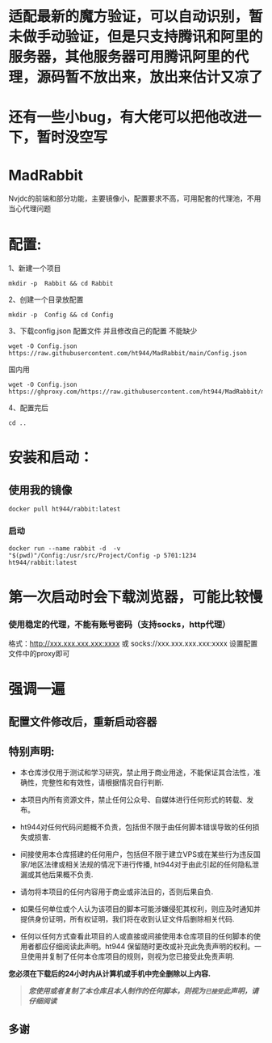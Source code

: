 # 适配最新的魔方验证，可以自动识别，暂未做手动验证，但是只支持腾讯和阿里的服务器，其他服务器可用腾讯阿里的代理，源码暂不放出来，放出来估计又凉了
# 还有一些小bug，有大佬可以把他改进一下，暂时没空写
# MadRabbit
Nvjdc的前端和部分功能，主要镜像小，配置要求不高，可用配套的代理池，不用当心代理问题

# 配置:
1、新建一个项目
```
mkdir -p  Rabbit && cd Rabbit
```
2、创建一个目录放配置
```
mkdir -p  Config && cd Config
```
3、下载config.json 配置文件 并且修改自己的配置 不能缺少
```
wget -O Config.json  https://raw.githubusercontent.com/ht944/MadRabbit/main/Config.json
```
国内用
```
wget -O Config.json  https://ghproxy.com/https://raw.githubusercontent.com/ht944/MadRabbit/main/Config.json
```
4、配置完后
```
cd ..
```

# 安装和启动：
## 使用我的镜像
```
docker pull ht944/rabbit:latest
```
### 启动
```
docker run --name rabbit -d  -v "$(pwd)"/Config:/usr/src/Project/Config -p 5701:1234 ht944/rabbit:latest
```
# 第一次启动时会下载浏览器，可能比较慢
### 使用稳定的代理，不能有账号密码（支持socks，http代理）
格式：http://xxx.xxx.xxx.xxx:xxxx 或 socks://xxx.xxx.xxx.xxx:xxxx
设置配置文件中的proxy即可

# 强调一遍
## 配置文件修改后，重新启动容器

## 特别声明:

* 本仓库涉仅用于测试和学习研究，禁止用于商业用途，不能保证其合法性，准确性，完整性和有效性，请根据情况自行判断.

* 本项目内所有资源文件，禁止任何公众号、自媒体进行任何形式的转载、发布。

* ht944对任何代码问题概不负责，包括但不限于由任何脚本错误导致的任何损失或损害.

* 间接使用本仓库搭建的任何用户，包括但不限于建立VPS或在某些行为违反国家/地区法律或相关法规的情况下进行传播, ht944对于由此引起的任何隐私泄漏或其他后果概不负责.

* 请勿将本项目的任何内容用于商业或非法目的，否则后果自负.

* 如果任何单位或个人认为该项目的脚本可能涉嫌侵犯其权利，则应及时通知并提供身份证明，所有权证明，我们将在收到认证文件后删除相关代码.

* 任何以任何方式查看此项目的人或直接或间接使用本仓库项目的任何脚本的使用者都应仔细阅读此声明。ht944 保留随时更改或补充此免责声明的权利。一旦使用并复制了任何本仓库项目的规则，则视为您已接受此免责声明.

**您必须在下载后的24小时内从计算机或手机中完全删除以上内容.**  </br>
> ***您使用或者复制了本仓库且本人制作的任何脚本，则视为`已接受`此声明，请仔细阅读***

## 多谢
